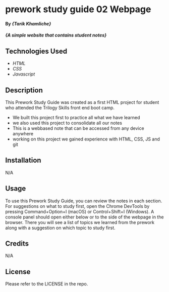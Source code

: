 # prework study guide 02 Webpage

#### By _**{Tarik Khamliche}**_
#### _{A simple website that contains student notes}_

## Technologies Used

* _HTML_
* _CSS_
* _Javascript_


## Description

This Prework Study Guide was created as a first HTML project for student who attended the Trilogy Skills front end  boot camp. 
- We built this project first to practice all what we have learned
- we also used this project to consolidate all our notes
- This is a webbased note that can be accessed from any device anywhere
- working on this project we gained experience with HTML, CSS, JS and git
## Installation

N/A

## Usage

To use this Prework Study Guide, you can review the notes in each section. For suggestions on what to study first, open the Chrome DevTools by pressing Command+Option+I (macOS) or Control+Shift+I (Windows). A console panel should open either below or to the side of the webpage in the browser. There you will see a list of topics we learned from the prework along with a suggestion on which topic to study first.

## Credits

N/A

## License

Please refer to the LICENSE in the repo.